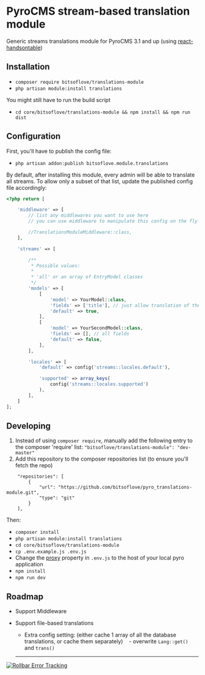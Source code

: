 # PyroCMS stream-based translation module
Generic streams translations module for PyroCMS 3.1 and up
(using [react-handsontable](https://github.com/handsontable/react-handsontable))

## Installation

- `composer require bitsoflove/translations-module`
- `php artisan module:install translations`

You might still have to run the build script

- `cd core/bitsoflove/translations-module && npm install && npm run dist`

## Configuration

First, you'll have to publish the config file:
- `php artisan addon:publish bitsoflove.module.translations`

By default, after installing this module, every admin will be able to translate all streams.
To allow only a subset of that list, update the published config file accordingly:

```php
<?php return [

    'middleware' => [
        // list any middlewares you want to use here
        // you can use middleware to manipulate this config on the fly

        //TranslationsModuleMiddleware::class,
    ],

    'streams' => [

        /**
         * Possible values:
         *
         * 'all' or an array of EntryModel classes
         */
        'models' => [
            [
                'model' => YourModel::class,
                'fields' => ['title'], // just allow translation of the title field
                'default' => true,
            ],
            [
                'model' => YourSecondModel::class,
                'fields' => [], // all fields
                'default' => false,
            ],
        ],

        'locales' => [
            'default' => config('streams::locales.default'),

            'supported' => array_keys(
                config('streams::locales.supported')
            ),
        ],
    ]
];
```
## Developing
1. Instead of using `composer require`, manually add the following entry to the composer 'require' list: `"bitsoflove/translations-module": "dev-master"`
2. Add this repository to the composer repositories list (to ensure you'll fetch the repo)
```
    "repositories": [
        {
            "url": "https://github.com/bitsoflove/pyro_translations-module.git",
            "type": "git"
        }
    ],
```

Then:
- `composer install`
- `php artisan module:install translations`
- `cd core/bitsoflove/translations-module`
- `cp .env.example.js .env.js`
- Change the [proxy](https://github.com/bitsoflove/pyro_translations-module/blob/master/.env.example.js#L4) property in `.env.js` to the host of your local pyro application
- `npm install`
- `npm run dev`

## Roadmap

- Support Middleware
- Support file-based translations
    - Extra config setting: (either cache 1 array of all the database translations, or cache them separately)
    - overwrite `Lang::get()` and `trans() `
    
    ---

<a href="https://rollbar.com"><img src="https://rollbar.com/assets/badges/rollbar-partner-badge-light.png" alt="Rollbar Error Tracking" /></a>
